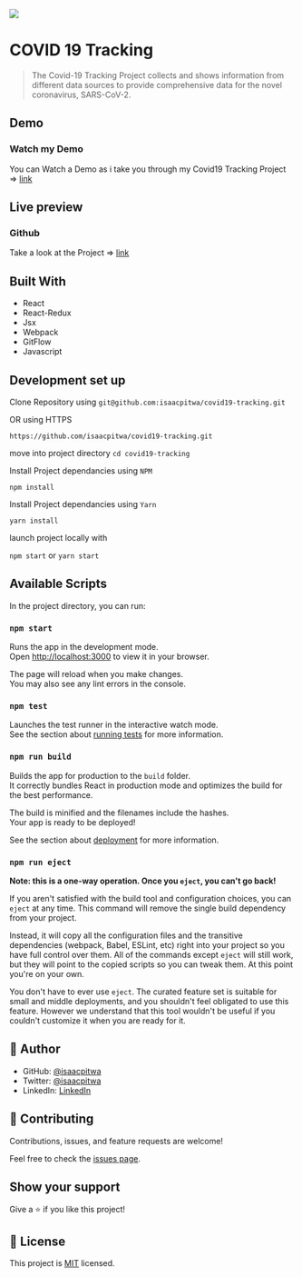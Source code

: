 ![](https://img.shields.io/badge/Microverse-blueviolet)
# COVID 19 Tracking

> The Covid-19 Tracking Project collects and shows  information from different data sources to provide comprehensive data for the novel coronavirus, SARS-CoV-2.

## Demo

### Watch my Demo
 You can Watch a Demo as i take you through my Covid19 Tracking Project => [link](https://www.loom.com/share/48d96060aafd46779caf289c899f4a6e) 


## Live preview

### Github
Take a look at the Project => [link](https://isaacpitwa.github.io/covid19-tracking/) 


## Built With

- React
- React-Redux
- Jsx
- Webpack
- GitFlow
- Javascript

## Development set up
Clone Repository  using 
`git@github.com:isaacpitwa/covid19-tracking.git` 

OR  using HTTPS

`https://github.com/isaacpitwa/covid19-tracking.git` 

move into project directory
`cd covid19-tracking`

Install  Project dependancies using `NPM`

`npm install`

Install  Project dependancies using   `Yarn`

`yarn install`

launch project locally with 

`npm start` or `yarn start`


## Available Scripts

In the project directory, you can run:

### `npm start`

Runs the app in the development mode.\
Open [http://localhost:3000](http://localhost:3000) to view it in your browser.

The page will reload when you make changes.\
You may also see any lint errors in the console.

### `npm test`

Launches the test runner in the interactive watch mode.\
See the section about [running tests](https://facebook.github.io/create-react-app/docs/running-tests) for more information.

### `npm run build`

Builds the app for production to the `build` folder.\
It correctly bundles React in production mode and optimizes the build for the best performance.

The build is minified and the filenames include the hashes.\
Your app is ready to be deployed!

See the section about [deployment](https://facebook.github.io/create-react-app/docs/deployment) for more information.

### `npm run eject`

**Note: this is a one-way operation. Once you `eject`, you can't go back!**

If you aren't satisfied with the build tool and configuration choices, you can `eject` at any time. This command will remove the single build dependency from your project.

Instead, it will copy all the configuration files and the transitive dependencies (webpack, Babel, ESLint, etc) right into your project so you have full control over them. All of the commands except `eject` will still work, but they will point to the copied scripts so you can tweak them. At this point you're on your own.

You don't have to ever use `eject`. The curated feature set is suitable for small and middle deployments, and you shouldn't feel obligated to use this feature. However we understand that this tool wouldn't be useful if you couldn't customize it when you are ready for it.

## 👤 Author

- GitHub: [@isaacpitwa](https://github.com/isaacpitwa)
- Twitter: [@isaacpitwa](https://twitter.com/isaacpitwa)
- LinkedIn: [LinkedIn](https://linkedin.com/in/isaac-pitwa)
## 🤝 Contributing

Contributions, issues, and feature requests are welcome!

Feel free to check the [issues page](../../issues/).

## Show your support

Give a ⭐️ if you like this project!


## 📝 License

This project is [MIT](./MIT.md) licensed.
